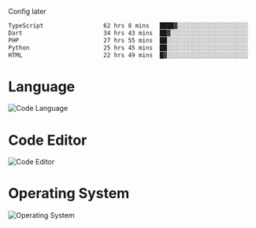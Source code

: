 <!-- ## Hi there 👋 -->
Config later

<!--
**rickrck/rickrck** is a ✨ _special_ ✨ repository because its `README.md` (this file) appears on your GitHub profile.

Here are some ideas to get you started:

- 🔭 I’m currently working on ...
- 🌱 I’m currently learning ...
- 👯 I’m looking to collaborate on ...
- 🤔 I’m looking for help with ...
- 💬 Ask me about ...
- 📫 How to reach me: ...
- 😄 Pronouns: ...
- ⚡ Fun fact: ...
-->

<!--START_SECTION:waka-->

```txt
TypeScript                 62 hrs 8 mins   ████▓░░░░░░░░░░░░░░░░░░░░   18.66 %
Dart                       34 hrs 43 mins  ██▓░░░░░░░░░░░░░░░░░░░░░░   10.43 %
PHP                        27 hrs 55 mins  ██░░░░░░░░░░░░░░░░░░░░░░░   08.38 %
Python                     25 hrs 45 mins  ██░░░░░░░░░░░░░░░░░░░░░░░   07.74 %
HTML                       22 hrs 49 mins  █▓░░░░░░░░░░░░░░░░░░░░░░░   06.85 %
```

<!--END_SECTION:waka-->

# Language
![Code Language](https://wakatime.com/share/@Rie/857855bd-8826-4360-bd0b-30668e651616.svg)

# Code Editor
![Code Editor](https://wakatime.com/share/@Rie/630d1d98-3d54-4afd-a23d-fa79134fc528.svg)

# Operating System
![Operating System](https://wakatime.com/share/@Rie/a7b1eb7d-159b-4b03-8226-3a05ad998782.svg)
